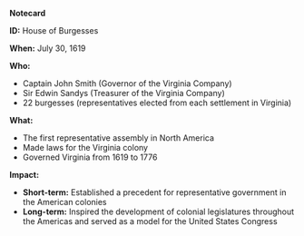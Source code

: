 **Notecard**

**ID:** House of Burgesses

**When:** July 30, 1619

**Who:**
* Captain John Smith (Governor of the Virginia Company)
* Sir Edwin Sandys (Treasurer of the Virginia Company)
* 22 burgesses (representatives elected from each settlement in Virginia)

**What:**
* The first representative assembly in North America
* Made laws for the Virginia colony
* Governed Virginia from 1619 to 1776

**Impact:**
* **Short-term:** Established a precedent for representative government in the American colonies
* **Long-term:** Inspired the development of colonial legislatures throughout the Americas and served as a model for the United States Congress